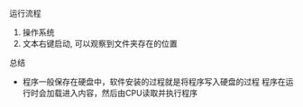 运行流程
1. 操作系统
2. 文本右键启动, 可以观察到文件夹存在的位置

总结
- 程序一般保存在硬盘中，软件安装的过程就是将程序写入硬盘的过程
程序在运行时会加载进入内容，然后由CPU读取并执行程序

<!--  -->
